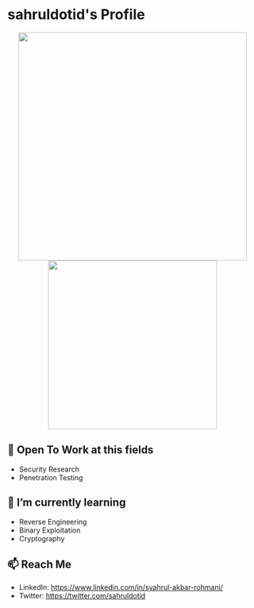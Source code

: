 # sahruldotid's Profile

<p align="center">
  <img src = "https://github-readme-stats.vercel.app/api?username=sahruldotid&show_icons=true&hide_border=true&theme=graywhite&include_all_commits=true&count_private=true" width = 460>
  <img src = "https://github-readme-stats.vercel.app/api/top-langs/?username=sahruldotid&layout=compact&hide_border=true&langs_count=10&theme=graywhite&include_all_commits=true&count_private=true" width = 340>
</p>

## 🔭 Open To Work at this fields

- Security Research
- Penetration Testing

## 🌱 I’m currently learning

- Reverse Engineering
- Binary Exploitation
- Cryptography

## 📫 Reach Me

- LinkedIn: https://www.linkedin.com/in/syahrul-akbar-rohmani/
- Twitter: https://twitter.com/sahruldotid



<!--
**sahruldotid/sahruldotid** is a ✨ _special_ ✨ repository because its `README.md` (this file) appears on your GitHub profile.

Here are some ideas to get you started:

- 🔭 I’m currently working on ...
- 🌱 I’m currently learning ...
- 👯 I’m looking to collaborate on ...
- 🤔 I’m looking for help with ...
- 💬 Ask me about ...
- 📫 How to reach me: ...
- 😄 Pronouns: ...
- ⚡ Fun fact: ...
-->
